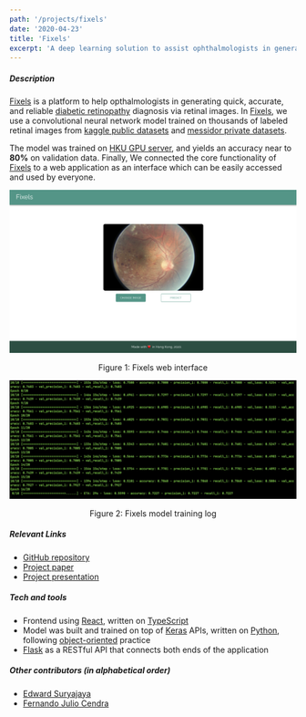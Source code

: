 ```yaml
---
path: '/projects/fixels'
date: '2020-04-23'
title: 'Fixels'
excerpt: 'A deep learning solution to assist ophthalmologists in generating fast and reliable diabetic retinopathy diagnosis.'
---
```


##### Description

[Fixels](https://github.com/welvin21/fixels) is a platform to help opthalmologists in generating quick, accurate, and reliable [diabetic retinopathy](https://www.nei.nih.gov/learn-about-eye-health/eye-conditions-and-diseases/diabetic-retinopathy) diagnosis via retinal images. In [Fixels](https://github.com/welvin21/fixels), we use a convolutional neural network model trained on thousands of labeled retinal images from [kaggle public datasets](https://www.kaggle.com/c/diabetic-retinopathy-detection) and [messidor private datasets](http://www.adcis.net/en/third-party/messidor/).

The model was trained on [HKU GPU server](https://www.cs.hku.hk/gpu-farm/home), and yields an accuracy near to **80%** on validation data. Finally, We connected the core functionality of [Fixels](https://github.com/welvin21/fixels) to a web application as an interface which can be easily accessed and used by everyone.

![Fixels website](./fixels-website.png)

<center>Figure 1: Fixels web interface</center>

![Training log](./training-log.png)

<center>Figure 2: Fixels model training log</center>

##### Relevant Links

- [GitHub repository](https://github.com/welvin21/fixels)
- [Project paper](https://docs.google.com/document/d/1LZa8fqrnkVMQ4Fa4gENu2jrBmWHiHxfJiUicABZoceI/edit)
- [Project presentation](https://docs.google.com/presentation/d/1CYVJtrq3uHt2-6hDp-QX7ag71pEPAqrRGTvqHc5mds8/edit#slide=id.g7fc3b92232_1_49)

##### Tech and tools

- Frontend using [React](https://reactjs.org/), written on [TypeScript](https://www.typescriptlang.org/)
- Model was built and trained on top of [Keras](https://keras.io/) APIs, written on [Python](https://www.python.org/), following [object-oriented](https://en.wikipedia.org/wiki/Object-oriented_programming) practice
- [Flask](https://flask.palletsprojects.com/en/1.1.x/) as a RESTful API that connects both ends of the application

##### Other contributors (in alphabetical order)

- [Edward Suryajaya](https://github.com/edward210400)
- [Fernando Julio Cendra](https://github.com/fcendra)
